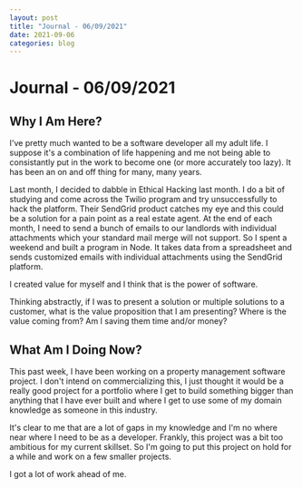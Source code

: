 ```yaml
---
layout: post
title: "Journal - 06/09/2021"
date: 2021-09-06
categories: blog
---
```


# Journal - 06/09/2021

## Why I Am Here?
I've pretty much wanted to be a software developer all my adult life. I suppose it's a combination of life happening and me not being able to consistantly put in the work to become one (or more accurately too lazy). It has been an on and off thing for many, many years.

Last month, I decided to dabble in Ethical Hacking last month. I do a bit of studying and come across the Twilio program and try unsuccessfully to hack the platform. Their SendGrid product catches my eye and this could be a solution for a pain point as a real estate agent. At the end of each month, I need to send a bunch of emails to our landlords with individual attachments which your standard mail merge will not support. So I spent a weekend and built a program in Node. It takes data from a spreadsheet and sends customized emails with individual attachments using the SendGrid platform.

I created value for myself and I think that is the power of software.

Thinking abstractly, if I was to present a solution or multiple solutions to a customer, what is the value proposition that I am presenting? Where is the value coming from? Am I saving them time and/or money?

## What Am I Doing Now?
This past week, I have been working on a property management software project. I don't intend on commercializing this, I just thought it would be a really good project for a portfolio where I get to build something bigger than anything that I have ever built and where I get to use some of my domain knowledge as someone in this industry.

It's clear to me that are a lot of gaps in my knowledge and I'm no where near where I need to be as a developer. Frankly, this project was a bit too ambitious for my current skillset. So I'm going to put this project on hold for a while and work on a few smaller projects. 

I got a lot of work ahead of me.
